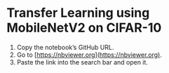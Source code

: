 # Transfer Learning using MobileNetV2 on CIFAR-10

1. Copy the notebook’s GitHub URL.  
2. Go to [https://nbviewer.org](https://nbviewer.org).  
3. Paste the link into the search bar and open it.  

